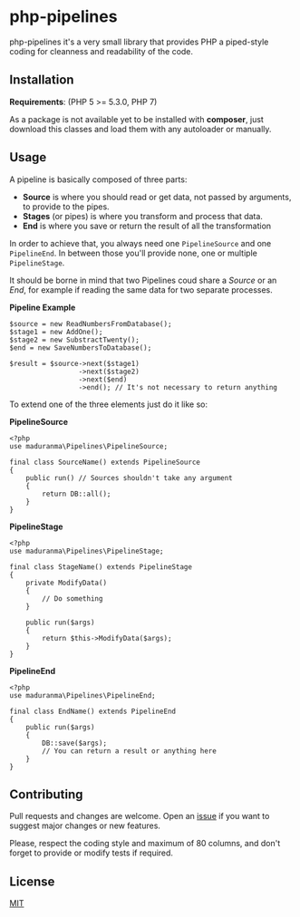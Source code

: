 # php-pipelines
php-pipelines it's a very small library that provides PHP a piped-style coding for
cleanness and readability of the code.

## Installation
**Requirements**: (PHP 5 >= 5.3.0, PHP 7)

As a package is not available yet to be installed with **composer**, just
download this classes and load them with any autoloader or manually.

## Usage
A pipeline is basically composed of three parts:
- **Source** is where you should read or get data, not passed by arguments, to
provide to the pipes.
- **Stages** (or pipes) is where you transform and process that data.
- **End** is where you save or return the result of all the transformation

In order to achieve that, you always need one `PipelineSource` and one
`PipelineEnd`. In between those you'll provide none, one or multiple
`PipelineStage`.

It should be borne in mind that two Pipelines coud share a _Source_ or an _End_,
for example if reading the same data for two separate processes.

**Pipeline Example**
```
$source = new ReadNumbersFromDatabase();
$stage1 = new AddOne();
$stage2 = new SubstractTwenty();
$end = new SaveNumbersToDatabase();

$result = $source->next($stage1)
                 ->next($stage2)
                 ->next($end)
                 ->end(); // It's not necessary to return anything
```

To extend one of the three elements just do it like so:

**PipelineSource**
```
<?php
use maduranma\Pipelines\PipelineSource;

final class SourceName() extends PipelineSource
{
    public run() // Sources shouldn't take any argument
    {
        return DB::all();
    }
}
```

**PipelineStage**
```
<?php
use maduranma\Pipelines\PipelineStage;

final class StageName() extends PipelineStage
{
    private ModifyData()
    {
        // Do something
    }

    public run($args)
    {
        return $this->ModifyData($args);
    }
}
```

**PipelineEnd**
```
<?php
use maduranma\Pipelines\PipelineEnd;

final class EndName() extends PipelineEnd
{
    public run($args)
    {
        DB::save($args);
        // You can return a result or anything here
    }
}
```

## Contributing
Pull requests and changes are welcome. Open an
[issue](https://github.com/maduranma/php-pipelines/issues) if you want to
suggest major changes or new features.

Please, respect the coding style and maximum of 80 columns, and don't forget to
provide or modify tests if required.

## License
[MIT](https://choosealicense.com/licenses/mit/)
